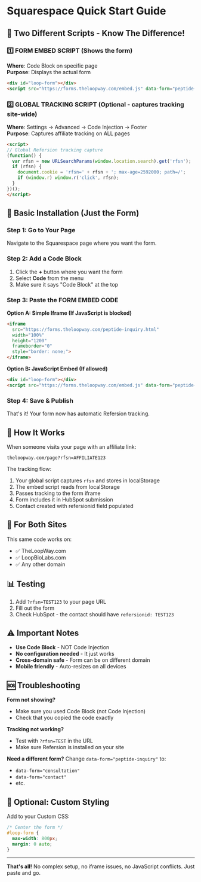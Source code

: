 # Squarespace Quick Start Guide

## 🎯 Two Different Scripts - Know The Difference!

### 1️⃣ FORM EMBED SCRIPT (Shows the form)
**Where**: Code Block on specific page  
**Purpose**: Displays the actual form

```html
<div id="loop-form"></div>
<script src="https://forms.theloopway.com/embed.js" data-form="peptide-inquiry"></script>
```

### 2️⃣ GLOBAL TRACKING SCRIPT (Optional - captures tracking site-wide)
**Where**: Settings → Advanced → Code Injection → Footer  
**Purpose**: Captures affiliate tracking on ALL pages

```html
<script>
// Global Refersion tracking capture
(function() {
  var rfsn = new URLSearchParams(window.location.search).get('rfsn');
  if (rfsn) {
    document.cookie = 'rfsn=' + rfsn + '; max-age=2592000; path=/';
    if (window.r) window.r('click', rfsn);
  }
})();
</script>
```

## 🚀 Basic Installation (Just the Form)

### Step 1: Go to Your Page
Navigate to the Squarespace page where you want the form.

### Step 2: Add a Code Block
1. Click the **+** button where you want the form
2. Select **Code** from the menu
3. Make sure it says "Code Block" at the top

### Step 3: Paste the FORM EMBED CODE

**Option A: Simple Iframe (If JavaScript is blocked)**
```html
<iframe 
  src="https://forms.theloopway.com/peptide-inquiry.html" 
  width="100%" 
  height="1200" 
  frameborder="0" 
  style="border: none;">
</iframe>
```

**Option B: JavaScript Embed (If allowed)**
```html
<div id="loop-form"></div>
<script src="https://forms.theloopway.com/embed.js" data-form="peptide-inquiry"></script>
```

### Step 4: Save & Publish
That's it! Your form now has automatic Refersion tracking.

## 🎯 How It Works

When someone visits your page with an affiliate link:
```
theloopway.com/page?rfsn=AFFILIATE123
```

The tracking flow:
1. Your global script captures `rfsn` and stores in localStorage
2. The embed script reads from localStorage
3. Passes tracking to the form iframe
4. Form includes it in HubSpot submission
5. Contact created with refersionid field populated

## 🔧 For Both Sites

This same code works on:
- ✅ TheLoopWay.com
- ✅ LoopBioLabs.com
- ✅ Any other domain

## 📊 Testing

1. Add `?rfsn=TEST123` to your page URL
2. Fill out the form
3. Check HubSpot - the contact should have `refersionid: TEST123`

## ⚠️ Important Notes

- **Use Code Block** - NOT Code Injection
- **No configuration needed** - It just works
- **Cross-domain safe** - Form can be on different domain
- **Mobile friendly** - Auto-resizes on all devices

## 🆘 Troubleshooting

**Form not showing?**
- Make sure you used Code Block (not Code Injection)
- Check that you copied the code exactly

**Tracking not working?**
- Test with `?rfsn=TEST` in the URL
- Make sure Refersion is installed on your site

**Need a different form?**
Change `data-form="peptide-inquiry"` to:
- `data-form="consultation"`
- `data-form="contact"`
- etc.

## 🎨 Optional: Custom Styling

Add to your Custom CSS:
```css
/* Center the form */
#loop-form {
  max-width: 800px;
  margin: 0 auto;
}
```

---

**That's all!** No complex setup, no iframe issues, no JavaScript conflicts. Just paste and go.